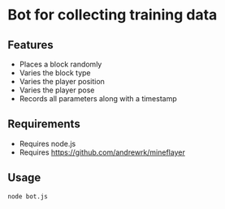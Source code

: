 # Bot for collecting training data

## Features
- Places a block randomly
- Varies the block type
- Varies the player position
- Varies the player pose
- Records all parameters along with a timestamp

## Requirements
- Requires node.js
- Requires https://github.com/andrewrk/mineflayer

## Usage
    node bot.js

